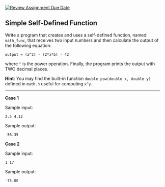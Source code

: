 [![Review Assignment Due Date](https://classroom.github.com/assets/deadline-readme-button-22041afd0340ce965d47ae6ef1cefeee28c7c493a6346c4f15d667ab976d596c.svg)](https://classroom.github.com/a/kRMNcVh_)
## Simple Self-Defined Function

Write a program that creates and uses a self-defined function, named `math_func`, that receives two input numbers and then calculate the output of the following equation:

```
output = (a^2) - (2*a*b) - 42
```

where `^` is the power operation. Finally, the program prints the output with TWO decimal places.

**Hint**: You may find the built-in function `double pow(double x, double y)` defined in `math.h` useful for computing `x^y`.

<hr />

**Case 1**

Sample input:
```
2.5 4.12
```

Sample output:
```
-56.35
```

**Case 2**

Sample input:
```
1 17
```

Sample output:
```
-75.00
```